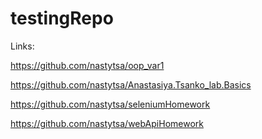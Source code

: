 # testingRepo

Links:


https://github.com/nastytsa/oop_var1

https://github.com/nastytsa/Anastasiya.Tsanko_lab.Basics

https://github.com/nastytsa/seleniumHomework

https://github.com/nastytsa/webApiHomework
